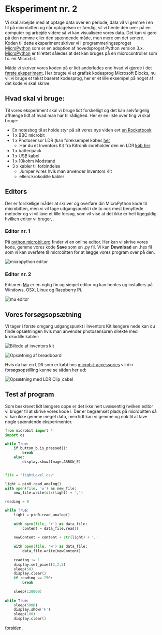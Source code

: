 # Eksperiment nr. 2

Vi skal arbejde med at optage data over en periode, data vil vi gemme i en fil på microbitten og når optagelsen er færdig, vil vi hente den over på en computer og arbejde videre så vi kan visualisere vores data. Det kan vi gøre på den nemme eller den spændende måde, men mere om det senere. Koden til dette eksperiment skriver vi i programmeringssproget [MicroPython](https://micropython.org/) som er en adoption af hovedsproget Python version 3.x. [MicroPython](https://micropython.org/) er tilrettet således at det kan bruges på en microcontroller som fx. en Micro:bit.

Måde vi skriver vores koden på er lidt anderledes end hvad vi gjorde i det [første eksperiment](https://hanshenrikjeppesen.github.io/Microbit_light_level/docs/first_experiment.html). Her brugte vi et grafisk kodesprog Microsoft Blocks, nu vil vi bruge et tekst baseret kodesprog, her er et lille eksempel på noget af det kode vi skal skrive. 

## Hvad skal vi bruge:

Til vores eksperiment skal vi bruge lidt forskelligt og det kan selvfølgelig afhænge lidt af hvad man har til rådighed. Her er en liste over ting vi skal bruge:

* En notesbog til at holde styr på alt vores nye viden evt [en Rocketbook](https://getrocketbook.com/)
* 1 x BBC microbit
* 1 x Photosensor LDR (kan foreksempel købes [her](http://microbit-accessories.co.uk/shop/sensor/ldr-light-sensor/)
    * Har du et Inventors Kit fra Kitronik indeholder den en LDR [køb her](https://www.podconsultsbutik.dk/micro-bit-inventors-kit)
* 1 x batteripack
* 1 x USB kabel
* 1 x 10kohm Modstand
* 3 x kabler til forbindelse
   * Jumper wires hvis man anvender Inventors Kit
   * ellers krokodille kabler 

## Editors

Der er forskellige måder at skriver og overføre din MicroPython kode til microbitten, men vi vil tage udgangspunkt i de to nok mest benyttede metoder og vi vil lave et lille forsøg, som vil vise at det ikke er helt ligegyldig hvilken editor vi bruger, .

### Editor nr. 1
På [python.microbit.org](http://python.microbit.org/editor.html) finder vi en online editor. Her kan vi skrive vores kode, gemme vores kode **Save** som en .py fil. Vi kan **Download** en .hex fil som vi kan overføre til microbitten for at lægge vores program over på den.

![micropython editor](https://hanshenrikjeppesen.github.io/Microbit_light_level/IMAGE/Micropython_editor.png)

### Editor nr. 2

Editoren [Mu](https://codewith.mu/) er en rigtig fin og simpel editor og kan hentes og installers på Windows, OSX, Linux og Raspberry Pi.

![mu editor](https://hanshenrikjeppesen.github.io/Microbit_light_level/IMAGE/mu_editor_screen.png)


## Vores forsøgsopsætning

Vi tager i første omgang udgangspunkt i Inventors Kit længere nede kan du finde opsætningen hvis man anvender photosensoren direkte med krokodille kabler:

![Billede af inventors kit](https://hanshenrikjeppesen.github.io/Microbit_light_level/IMAGE/5603_inventors_kit_for_the_bbc_microbit_description.jpg)

![Opsætning af breadboard](https://hanshenrikjeppesen.github.io/Microbit_light_level/IMAGE/experiment_light_breadboard.png)

Hvis du har en LDR som er købt hos [microbit-accessories](http://microbit-accessories.co.uk/shop/sensor/ldr-light-sensor/) vil din forsøgsopstilling kunne se sådan her ud:

![Opsætning med LDR Clip_cabel](https://hanshenrikjeppesen.github.io/Microbit_light_level/IMAGE/Microbit_with_LDR_clip.jpg)

## Test af program

Som beskrevet lidt længere oppe er det ikke helt uvæsentlig hvilken editor vi bruger til at skrive vores kode i. Der er begrænset plads på microbitten så vi kan ikke gemme meget data, men lidt kan vi gemme og nok til at lave nogle spændende eksperimenter. 

```python
from microbit import *
import os

while True:
    if button_b.is_pressed():
        break
    else:
        display.show(Image.ARROW_E)
        

file = 'lightLevel.csv'

light = pin0.read_analog()
with open(file, 'w') as new_file:
    new_file.write(str(light) + ',')

reading = 0

while True:
    light = pin0.read_analog()
    
    with open(file, 'r') as data_file:
        content = data_file.read()
    
    newContent = content + str(light) + ','
    
    with open(file, 'w') as data_file:
        data_file.write(newContent)
    
    reading += 1
    display.set_pixel(2,2,5)
    sleep(50)
    display.clear()
    if reading == 250:
        break
        
    sleep(120000)
    
while True:
    sleep(5000)
    display.show('F')
    sleep(100)
    display.clear()
```

[forsiden](https://hanshenrikjeppesen.github.io/Microbit_light_level).

